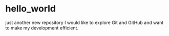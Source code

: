 # hello_world
just another new repository
I would like to explore Git and GitHub and want to make my development efficient.
